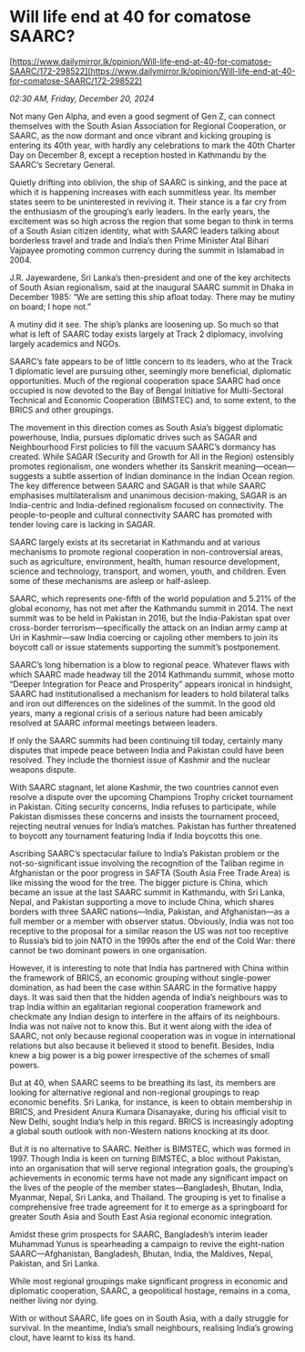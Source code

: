 # Will life end at 40 for comatose SAARC?

[https://www.dailymirror.lk/opinion/Will-life-end-at-40-for-comatose-SAARC/172-298522](https://www.dailymirror.lk/opinion/Will-life-end-at-40-for-comatose-SAARC/172-298522)

*02:30 AM, Friday, December 20, 2024*

Not many Gen Alpha, and even a good segment of Gen Z, can connect themselves with the South Asian Association for Regional Cooperation, or SAARC, as the now dormant and once vibrant and kicking grouping is entering its 40th year, with hardly any celebrations to mark the 40th Charter Day on December 8, except a reception hosted in Kathmandu by the SAARC’s Secretary General.

Quietly drifting into oblivion, the ship of SAARC is sinking, and the pace at which it is happening increases with each summitless year. Its member states seem to be uninterested in reviving it. Their stance is a far cry from the enthusiasm of the grouping’s early leaders. In the early years, the excitement was so high across the region that some began to think in terms of a South Asian citizen identity, what with SAARC leaders talking about borderless travel and trade and India’s then Prime Minister Atal Bihari Vajpayee promoting common currency during the summit in Islamabad in 2004.

J.R. Jayewardene, Sri Lanka’s then-president and one of the key architects of South Asian regionalism, said at the inaugural SAARC summit in Dhaka in December 1985: “We are setting this ship afloat today. There may be mutiny on board; I hope not.”

A mutiny did it see. The ship’s planks are loosening up. So much so that what is left of SAARC today exists largely at Track 2 diplomacy, involving largely academics and NGOs.

SAARC’s fate appears to be of little concern to its leaders, who at the Track 1 diplomatic level are pursuing other, seemingly more beneficial, diplomatic opportunities. Much of the regional cooperation space SAARC had once occupied is now devoted to the Bay of Bengal Initiative for Multi-Sectoral Technical and Economic Cooperation (BIMSTEC) and, to some extent, to the BRICS and other groupings.

The movement in this direction comes as South Asia’s biggest diplomatic powerhouse, India, pursues diplomatic drives such as SAGAR and Neighbourhood First policies to fill the vacuum SAARC’s dormancy has created. While SAGAR (Security and Growth for All in the Region) ostensibly promotes regionalism, one wonders whether its Sanskrit meaning—ocean—suggests a subtle assertion of Indian dominance in the Indian Ocean region. The key difference between SAARC and SAGAR is that while SAARC emphasises multilateralism and unanimous decision-making, SAGAR is an India-centric and India-defined regionalism focused on connectivity. The people-to-people and cultural connectivity SAARC has promoted with tender loving care is lacking in SAGAR.

SAARC largely exists at its secretariat in Kathmandu and at various mechanisms to promote regional cooperation in non-controversial areas, such as agriculture, environment, health, human resource development, science and technology, transport, and women, youth, and children. Even some of these mechanisms are asleep or half-asleep.

SAARC, which represents one-fifth of the world population and 5.21% of the global economy, has not met after the Kathmandu summit in 2014. The next summit was to be held in Pakistan in 2016, but the India-Pakistan spat over cross-border terrorism—specifically the attack on an Indian army camp at Uri in Kashmir—saw India coercing or cajoling other members to join its boycott call or issue statements supporting the summit’s postponement.

SAARC’s long hibernation is a blow to regional peace. Whatever flaws with which SAARC made headway till the 2014 Kathmandu summit, whose motto “Deeper Integration for Peace and Prosperity” appears ironical in hindsight, SAARC had institutionalised a mechanism for leaders to hold bilateral talks and iron out differences on the sidelines of the summit. In the good old years, many a regional crisis of a serious nature had been amicably resolved at SAARC informal meetings between leaders.

If only the SAARC summits had been continuing till today, certainly many disputes that impede peace between India and Pakistan could have been resolved. They include the thorniest issue of Kashmir and the nuclear weapons dispute.

With SAARC stagnant, let alone Kashmir, the two countries cannot even resolve a dispute over the upcoming Champions Trophy cricket tournament in Pakistan. Citing security concerns, India refuses to participate, while Pakistan dismisses these concerns and insists the tournament proceed, rejecting neutral venues for India’s matches. Pakistan has further threatened to boycott any tournament featuring India if India boycotts this one.

Ascribing SAARC’s spectacular failure to India’s Pakistan problem or the not-so-significant issue involving the recognition of the Taliban regime in Afghanistan or the poor progress in SAFTA (South Asia Free Trade Area) is like missing the wood for the tree. The bigger picture is China, which became an issue at the last SAARC summit in Kathmandu, with Sri Lanka, Nepal, and Pakistan supporting a move to include China, which shares borders with three SAARC nations—India, Pakistan, and Afghanistan—as a full member or a member with observer status. Obviously, India was not too receptive to the proposal for a similar reason the US was not too receptive to Russia’s bid to join NATO in the 1990s after the end of the Cold War: there cannot be two dominant powers in one organisation.

However, it is interesting to note that India has partnered with China within the framework of BRICS, an economic grouping without single-power domination, as had been the case within SAARC in the formative happy days. It was said then that the hidden agenda of India’s neighbours was to trap India within an egalitarian regional cooperation framework and checkmate any Indian design to interfere in the affairs of its neighbours. India was not naïve not to know this. But it went along with the idea of SAARC, not only because regional cooperation was in vogue in international relations but also because it believed it stood to benefit. Besides, India knew a big power is a big power irrespective of the schemes of small powers.

But at 40, when SAARC seems to be breathing its last, its members are looking for alternative regional and non-regional groupings to reap economic benefits. Sri Lanka, for instance, is keen to obtain membership in BRICS, and President Anura Kumara Disanayake, during his official visit to New Delhi, sought India’s help in this regard. BRICS is increasingly adopting a global south outlook with non-Western nations knocking at its door.

But it is no alternative to SAARC. Neither is BIMSTEC, which was formed in 1997. Though India is keen on turning BIMSTEC, a bloc without Pakistan, into an organisation that will serve regional integration goals, the grouping’s achievements in economic terms have not made any significant impact on the lives of the people of the member states—Bangladesh, Bhutan, India, Myanmar, Nepal, Sri Lanka, and Thailand. The grouping is yet to finalise a comprehensive free trade agreement for it to emerge as a springboard for greater South Asia and South East Asia regional economic integration.

Amidst these grim prospects for SAARC, Bangladesh’s interim leader Muhammad Yunus is spearheading a campaign to revive the eight-nation SAARC—Afghanistan, Bangladesh, Bhutan, India, the Maldives, Nepal, Pakistan, and Sri Lanka.

While most regional groupings make significant progress in economic and diplomatic cooperation, SAARC, a geopolitical hostage, remains in a coma, neither living nor dying.

With or without SAARC, life goes on in South Asia, with a daily struggle for survival. In the meantime, India’s small neighbours, realising India’s growing clout, have learnt to kiss its hand.

